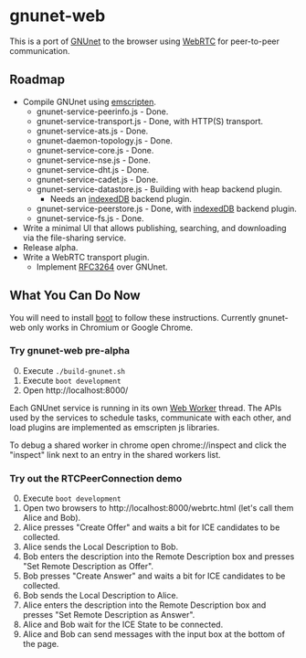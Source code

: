 gnunet-web
==========

This is a port of [GNUnet] to the browser using [WebRTC] for peer-to-peer
communication.

Roadmap
-------
* Compile GNUnet using [emscripten].
    * gnunet-service-peerinfo.js - Done.
    * gnunet-service-transport.js - Done, with HTTP(S) transport.
    * gnunet-service-ats.js - Done.
    * gnunet-daemon-topology.js - Done.
    * gnunet-service-core.js - Done.
    * gnunet-service-nse.js - Done.
    * gnunet-service-dht.js - Done.
    * gnunet-service-cadet.js - Done.
    * gnunet-service-datastore.js - Building with heap backend plugin.
        * Needs an [indexedDB] backend plugin.
    * gnunet-service-peerstore.js - Done, with [indexedDB] backend plugin.
    * gnunet-service-fs.js - Done.
* Write a minimal UI that allows publishing, searching, and downloading via the
  file-sharing service.
* Release alpha.
* Write a WebRTC transport plugin.
    * Implement [RFC3264] over GNUnet.

What You Can Do Now
-------------------

You will need to install [boot] to follow these instructions. Currently
gnunet-web only works in Chromium or Google Chrome.

### Try gnunet-web pre-alpha ###
0. Execute `./build-gnunet.sh`
1. Execute `boot development`
2. Open http://localhost:8000/

Each GNUnet service is running in its own [Web Worker] thread. The APIs used by
the services to schedule tasks, communicate with each other, and load plugins
are implemented as emscripten js libraries.

To debug a shared worker in chrome open chrome://inspect and click the
"inspect" link next to an entry in the shared workers list.

### Try out the RTCPeerConnection demo ###
0. Execute `boot development`
1. Open two browsers to http://localhost:8000/webrtc.html (let's call them Alice and Bob).
2. Alice presses "Create Offer" and waits a bit for ICE candidates to be
   collected.
3. Alice sends the Local Description to Bob.
4. Bob enters the description into the Remote Description box and presses
   "Set Remote Description as Offer".
5. Bob presses "Create Answer" and waits a bit for ICE candidates to be
   collected.
6. Bob sends the Local Description to Alice.
7. Alice enters the description into the Remote Description box and presses
   "Set Remote Description as Answer".
8. Alice and Bob wait for the ICE State to be connected.
9. Alice and Bob can send messages with the input box at the bottom of the page.

  [gnunet]: https://gnunet.org
  [webrtc]: http://www.webrtc.org
  [emscripten]: https://github.com/kripken/emscripten
  [rfc3264]: http://www.ietf.org/rfc/rfc3264.txt
  [web worker]: http://www.w3.org/TR/workers/
  [indexeddb]: http://www.w3.org/TR/IndexedDB/
  [boot]: https://github.com/tailrecursion/boot

